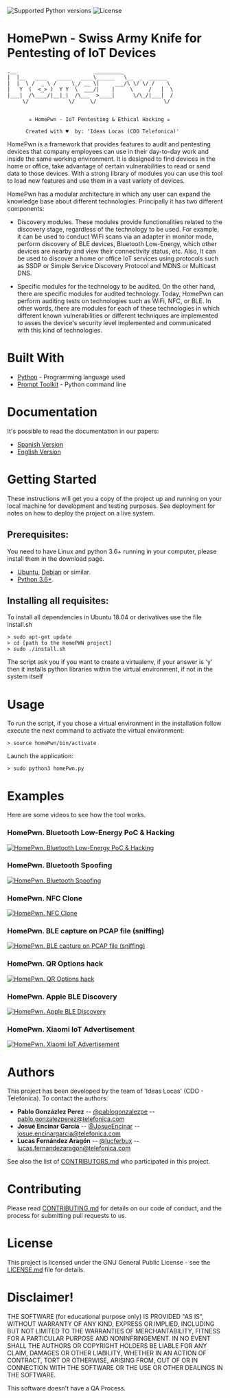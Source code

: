 ![Supported Python versions](https://img.shields.io/badge/python-3.6+-blue.svg?style=flat-square&logo=python)
![License](https://img.shields.io/badge/license-GNU-green.svg?style=flat-square&logo=gnu)

# **HomePwn - Swiss Army Knife for Pentesting of IoT Devices**

```
.__                         __________                
|  |__   ____   _____   ____\______   \__  _  ______  
|  |  \ /  _ \ /     \_/ __ \|     ___/\ \/ \/ /    \ 
|   Y  (  <_> )  Y Y  \  ___/|    |     \     /   |  \
|___|  /\____/|__|_|  /\___  >____|      \/\_/|___|  /
     \/             \/     \/                      \/ 


       ☠ HomePwn - IoT Pentesting & Ethical Hacking ☠                 

      Created with ♥  by: 'Ideas Locas (CDO Telefonica)'    
```

HomePwn is a framework that provides features to audit and pentesting devices that company employees can use in their day-to-day work and inside the same working environment. It is designed to find devices in the home or office, take advantage of certain vulnerabilities to read or send data to those devices. With a strong library of modules you can use this tool to load new features and use them in a vast variety of devices.

HomePwn has a modular architecture in which any user can expand the knowledge base about different technologies. Principally it has two different components:

* Discovery modules. These modules provide functionalities related to the discovery stage, regardless of the technology to be used. For example, it can be used to conduct WiFi scans via an adapter in monitor mode, perform discovery of BLE devices, Bluetooth Low-Energy, which other devices are nearby and view their connectivity status, etc. Also, It can be used to discover a home or office IoT services using protocols such as SSDP or Simple Service Discovery Protocol and MDNS or Multicast DNS.

* Specific modules for the technology to be audited. On the other hand, there are specific modules for audited technology. Today, HomePwn can perform auditing tests on technologies such as WiFi, NFC, or BLE. In other words, there are modules for each of these technologies in which different known vulnerabilities or different techniques are implemented to asses the device's security level implemented and communicated with this kind of technologies.

# Built With

* [Python](https://www.python.org/download/releases/3.0/) - Programming language used
* [Prompt Toolkit](https://python-prompt-toolkit.readthedocs.io/en/stable/) - Python command line

# Documentation

It's possible to read the documentation in our papers:
* [Spanish Version](https://github.com/ElevenPaths/HomePWN/blob/master/Papers/%5BPAPER%5D%20homepwn_ES_Version%20.pdf)
* [English Version](https://github.com/ElevenPaths/HomePWN/blob/master/Papers/%5BPAPER%5Dhomepwn_ENG.pdf)

# Getting Started

These instructions will get you a copy of the project up and running on your local machine for development and testing purposes. See deployment for notes on how to deploy the project on a live system.

## Prerequisites:

You need to have Linux and python 3.6+ running in your computer, please install them in the download page.

* [Ubuntu](https://ubuntu.com/), [Debian](https://www.debian.org/) or similar.
* [Python 3.6+](https://www.python.org/downloads/).

## Installing all requisites:

To install all dependencies in Ubuntu 18.04 or derivatives use the file install.sh

```
> sudo apt-get update
> cd [path to the HomePWN project]
> sudo ./install.sh
```
The script ask you if you want to create a virtualenv, if your answer is 'y' then it installs python libraries within the virtual environment, if not in the system itself

# Usage

To run the script, if you chose a virtual environment in the installation follow execute the next command to activate the virtual environment:

```
> source homePwn/bin/activate
```

Launch the application:

```
> sudo python3 homePwn.py
```

# Examples

Here are some videos to see how the tool works.

### **HomePwn. Bluetooth Low-Energy PoC & Hacking**
[![HomePwn. Bluetooth Low-Energy PoC & Hacking](https://img.youtube.com/vi/JgbIsP7IGxo/0.jpg)](https://www.youtube.com/watch?v=JgbIsP7IGxo)

### **HomePwn. Bluetooth Spoofing**
[![HomePwn. Bluetooth Spoofing](https://img.youtube.com/vi/o9P1BwlHelM/0.jpg)](https://www.youtube.com/watch?v=o9P1BwlHelM)

### **HomePwn. NFC Clone**
[![HomePwn. NFC Clone](https://img.youtube.com/vi/ZLas04ZCTLU/0.jpg)](https://www.youtube.com/watch?v=ZLas04ZCTLU)

### **HomePwn. BLE capture on PCAP file (sniffing)**
[![HomePwn. BLE capture on PCAP file (sniffing)](https://img.youtube.com/vi/vw9nr584PJQ/0.jpg)](https://www.youtube.com/watch?v=vw9nr584PJQ)

### **HomePwn. QR Options hack**
[![HomePwn. QR Options hack](https://img.youtube.com/vi/ta1DbnWOF8M/0.jpg)](https://www.youtube.com/watch?v=ta1DbnWOF8M)

### **HomePwn. Apple BLE Discovery**
[![HomePwn. Apple BLE Discovery](https://img.youtube.com/vi/xOU34op7Gls/0.jpg)](https://www.youtube.com/watch?v=xOU34op7Gls)

### **HomePwn. Xiaomi IoT Advertisement**
[![HomePwn. Xiaomi IoT Advertisement](https://img.youtube.com/vi/Xi7KZibJsfE/0.jpg)](https://www.youtube.com/watch?v=Xi7KZibJsfE)

# Authors

This project has been developed by the team of 'Ideas Locas' (CDO - Telefónica). To contact the authors:

* **Pablo Gonzázlez Perez** -- [@pablogonzalezpe](https://twitter.com/pablogonzalezpe) -- pablo.gonzalezperez@telefonica.com
* **Josué Encinar García** -- [@JosueEncinar](https://twitter.com/JosueEncinar) -- josue.encinargarcia@telefonica.com
* **Lucas Fernández Aragón** --  [@lucferbux](https://twitter.com/lucferbux) -- lucas.fernandezaragon@telefonica.com

See also the list of [CONTRIBUTORS.md](CONTRIBUTORS.md) who participated in this project.


# Contributing

Please read [CONTRIBUTING.md](CONTRIBUTING.md) for details on our code of conduct, and the process for submitting pull requests to us.


# License

This project is licensed under the GNU General Public License - see the [LICENSE.md](LICENSE.md) file for details.

# Disclaimer!

THE SOFTWARE (for educational purpose only) IS PROVIDED "AS IS", WITHOUT WARRANTY OF ANY KIND, EXPRESS OR IMPLIED, INCLUDING BUT NOT LIMITED TO THE WARRANTIES OF MERCHANTABILITY, FITNESS FOR A PARTICULAR PURPOSE AND NONINFRINGEMENT. IN NO EVENT SHALL THE AUTHORS OR COPYRIGHT HOLDERS BE LIABLE FOR ANY CLAIM, DAMAGES OR OTHER LIABILITY, WHETHER IN AN ACTION OF CONTRACT, TORT OR OTHERWISE, ARISING FROM, OUT OF OR IN CONNECTION WITH THE SOFTWARE OR THE USE OR OTHER DEALINGS IN THE SOFTWARE.

This software doesn't have a QA Process.
